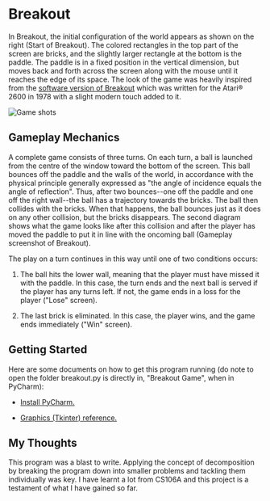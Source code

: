 # Breakout

In Breakout, the initial configuration of the world appears as shown on the right (Start of Breakout). The colored
rectangles in the top part of the screen are bricks, and the slightly larger rectangle at the
bottom is the paddle. The paddle is in a fixed position in the vertical dimension, but moves
back and forth across the screen along with the mouse until it reaches the edge of its space.
The look of the game was heavily inspired from the [software version of Breakout](https://en.wikipedia.org/wiki/Breakout_%28video_game%29#/media/File:Breakout2600.svg) which was written for the Atari® 2600 in 1978 with a slight modern touch added to it.



![Game shots](https://user-images.githubusercontent.com/119602009/211180394-bede9e50-5c08-46da-b1aa-f3c7e8099d15.png)



## Gameplay Mechanics

A complete game consists of three turns. On each turn, a ball is launched from the centre of
the window toward the bottom of the screen. This ball bounces off the paddle and the walls of 
the world, in accordance with the physical principle generally expressed as "the angle of 
incidence equals the angle of reflection". Thus, after two bounces--one off the paddle and one 
off the right wall--the ball has a trajectory towards the bricks. The ball then collides with 
the bricks. When that happens, the ball bounces just as it does on any other collision, but the 
bricks disappears. The second diagram shows what the game looks like after this collision and
after the player has moved the paddle to put it in line with the oncoming ball (Gameplay screenshot of Breakout).



The play on a turn continues in this way until one of two conditions occurs:
 
 1. The ball hits the lower wall, meaning that the player must have missed it with the
paddle. In this case, the turn ends and the next ball is served if the player has any turns
left. If not, the game ends in a loss for the player ("Lose" screen).
 
 
 2. The last brick is eliminated. In this case, the player wins, and the game ends
immediately ("Win" screen). 



## Getting Started
Here are some documents on how to get this program running (do note to open the folder breakout.py is directly in, "Breakout Game", when in PyCharm):

* [Install PyCharm.](https://github.com/omcodedthis/Breakout/files/10365789/Get.Pycharm.pdf)

* [Graphics (Tkinter) reference.](https://github.com/omcodedthis/Breakout/files/10365896/Graphics.Tkinter.reference.pdf)

## My Thoughts
This program was a blast to write. Applying the concept of decomposition by breaking the program 
down into smaller problems and tackling them individually was key. I have learnt a lot from 
CS106A and this project is a testament of what I have gained so far. 
